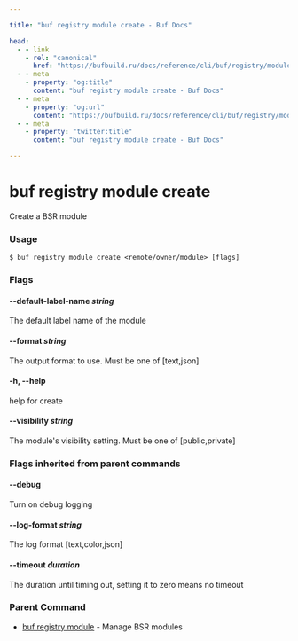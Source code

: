 ```yaml
---

title: "buf registry module create - Buf Docs"

head:
  - - link
    - rel: "canonical"
      href: "https://bufbuild.ru/docs/reference/cli/buf/registry/module/create/"
  - - meta
    - property: "og:title"
      content: "buf registry module create - Buf Docs"
  - - meta
    - property: "og:url"
      content: "https://bufbuild.ru/docs/reference/cli/buf/registry/module/create/"
  - - meta
    - property: "twitter:title"
      content: "buf registry module create - Buf Docs"

---
```


# buf registry module create

Create a BSR module

### Usage

```console
$ buf registry module create <remote/owner/module> [flags]
```

### Flags

#### \--default-label-name _string_

The default label name of the module

#### \--format _string_

The output format to use. Must be one of \[text,json\]

#### \-h, --help

help for create

#### \--visibility _string_

The module's visibility setting. Must be one of \[public,private\]

### Flags inherited from parent commands

#### \--debug

Turn on debug logging

#### \--log-format _string_

The log format \[text,color,json\]

#### \--timeout _duration_

The duration until timing out, setting it to zero means no timeout

### Parent Command

- [buf registry module](../) - Manage BSR modules
